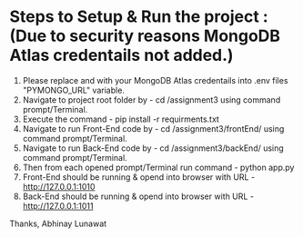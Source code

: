 # Steps to Setup & Run the project : (Due to security reasons MongoDB Atlas credentails not added.)
1. Please replace <username> and <password> with your MongoDB Atlas credentails into .env files "PYMONGO_URL" variable.
2. Navigate to project root folder by - cd /assignment3 using command prompt/Terminal.
3. Execute the command - pip install -r requirments.txt
4. Navigate to run Front-End code by - cd /assignment3/frontEnd/ using command prompt/Terminal.
5. Navigate to run Back-End code by - cd /assignment3/backEnd/ using command prompt/Terminal.
6. Then from each opened prompt/Terminal run command - python app.py
7. Front-End should be running & opend into browser with URL - http://127.0.0.1:1010
8. Back-End should be running & opend into browser with URL - http://127.0.0.1:1011

Thanks,
Abhinay Lunawat
